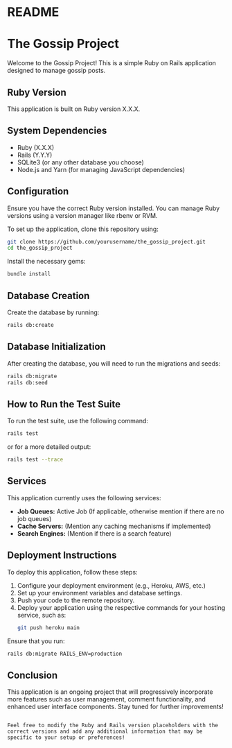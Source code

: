 # README

# The Gossip Project

Welcome to the Gossip Project! This is a simple Ruby on Rails application designed to manage gossip posts. 

## Ruby Version
This application is built on Ruby version X.X.X.

## System Dependencies
- Ruby (X.X.X)
- Rails (Y.Y.Y)
- SQLite3 (or any other database you choose)
- Node.js and Yarn (for managing JavaScript dependencies)

## Configuration
Ensure you have the correct Ruby version installed. You can manage Ruby versions using a version manager like rbenv or RVM.

To set up the application, clone this repository using:
```bash
git clone https://github.com/yourusername/the_gossip_project.git
cd the_gossip_project
```

Install the necessary gems:
```bash
bundle install
```

## Database Creation
Create the database by running:
```bash
rails db:create
```

## Database Initialization
After creating the database, you will need to run the migrations and seeds:
```bash
rails db:migrate
rails db:seed
```

## How to Run the Test Suite
To run the test suite, use the following command:
```bash
rails test
```
or for a more detailed output:
```bash
rails test --trace
```

## Services
This application currently uses the following services:
- **Job Queues:** Active Job (If applicable, otherwise mention if there are no job queues)
- **Cache Servers:** (Mention any caching mechanisms if implemented)
- **Search Engines:** (Mention if there is a search feature)

## Deployment Instructions
To deploy this application, follow these steps:

1. Configure your deployment environment (e.g., Heroku, AWS, etc.)
2. Set up your environment variables and database settings.
3. Push your code to the remote repository.
4. Deploy your application using the respective commands for your hosting service, such as:
   ```bash
   git push heroku main
   ```

Ensure that you run:
```bash
rails db:migrate RAILS_ENV=production
```

## Conclusion
This application is an ongoing project that will progressively incorporate more features such as user management, comment functionality, and enhanced user interface components. Stay tuned for further improvements!
```

Feel free to modify the Ruby and Rails version placeholders with the correct versions and add any additional information that may be specific to your setup or preferences!




